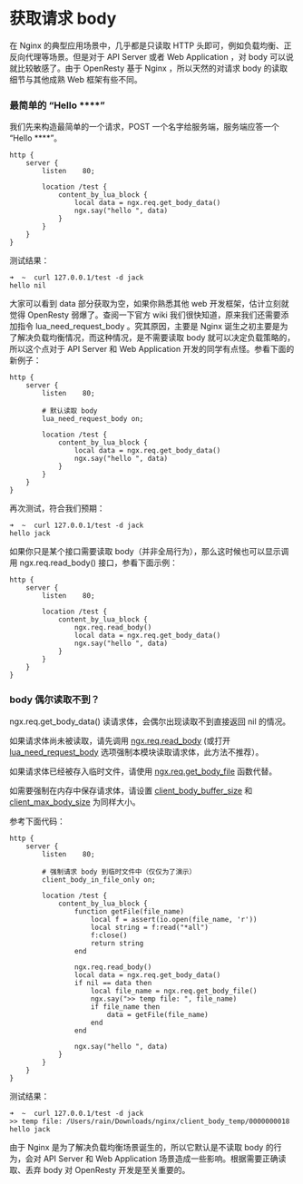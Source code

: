 # 获取请求 body

在 Nginx 的典型应用场景中，几乎都是只读取 HTTP 头即可，例如负载均衡、正反向代理等场景。但是对于 API Server 或者 Web Application ，对 body 可以说就比较敏感了。由于 OpenResty 基于 Nginx ，所以天然的对请求 body 的读取细节与其他成熟 Web 框架有些不同。

### 最简单的 “Hello \*\*\*\*”

我们先来构造最简单的一个请求，POST 一个名字给服务端，服务端应答一个 “Hello \*\*\*\*”。

```nginx
http {
    server {
        listen    80;

        location /test {
            content_by_lua_block {
                local data = ngx.req.get_body_data()
                ngx.say("hello ", data)
            }
        }
    }
}
```

测试结果：

```shell
➜  ~  curl 127.0.0.1/test -d jack
hello nil
```

大家可以看到 data 部分获取为空，如果你熟悉其他 web 开发框架，估计立刻就觉得 OpenResty 弱爆了。查阅一下官方 wiki 我们很快知道，原来我们还需要添加指令 lua_need_request_body 。究其原因，主要是 Nginx 诞生之初主要是为了解决负载均衡情况，而这种情况，是不需要读取 body 就可以决定负载策略的，所以这个点对于 API Server 和 Web Application 开发的同学有点怪。参看下面的新例子：

```nginx
http {
    server {
        listen    80;

        # 默认读取 body
        lua_need_request_body on;

        location /test {
            content_by_lua_block {
                local data = ngx.req.get_body_data()
                ngx.say("hello ", data)
            }
        }
    }
}
```

再次测试，符合我们预期：

```shell
➜  ~  curl 127.0.0.1/test -d jack
hello jack
```

如果你只是某个接口需要读取 body（并非全局行为），那么这时候也可以显示调用 ngx.req.read_body() 接口，参看下面示例：

```nginx
http {
    server {
        listen    80;

        location /test {
            content_by_lua_block {
                ngx.req.read_body()
                local data = ngx.req.get_body_data()
                ngx.say("hello ", data)
            }
        }
    }
}
```

### body 偶尔读取不到？

ngx.req.get_body_data() 读请求体，会偶尔出现读取不到直接返回 nil 的情况。

如果请求体尚未被读取，请先调用 [ngx.req.read_body](#ngxreqread_body) (或打开 [lua_need_request_body](#lua_need_request_body) 选项强制本模块读取请求体，此方法不推荐）。

如果请求体已经被存入临时文件，请使用 [ngx.req.get_body_file](#ngxreqget_body_file) 函数代替。

如需要强制在内存中保存请求体，请设置 [client_body_buffer_size](http://nginx.org/en/docs/http/ngx_http_core_module.html#client_body_buffer_size) 和 [client_max_body_size](http://nginx.org/en/docs/http/ngx_http_core_module.html#client_max_body_size) 为同样大小。

参考下面代码：

```nginx
http {
    server {
        listen    80;

        # 强制请求 body 到临时文件中（仅仅为了演示）
        client_body_in_file_only on;

        location /test {
            content_by_lua_block {
                function getFile(file_name)
                    local f = assert(io.open(file_name, 'r'))
                    local string = f:read("*all")
                    f:close()
                    return string
                end

                ngx.req.read_body()
                local data = ngx.req.get_body_data()
                if nil == data then
                    local file_name = ngx.req.get_body_file()
                    ngx.say(">> temp file: ", file_name)
                    if file_name then
                        data = getFile(file_name)
                    end
                end

                ngx.say("hello ", data)
            }
        }
    }
}
```

测试结果：

```nginx
➜  ~  curl 127.0.0.1/test -d jack
>> temp file: /Users/rain/Downloads/nginx/client_body_temp/0000000018
hello jack
```

由于 Nginx 是为了解决负载均衡场景诞生的，所以它默认是不读取 body 的行为，会对 API Server 和 Web Application 场景造成一些影响。根据需要正确读取、丢弃 body 对 OpenResty 开发是至关重要的。









